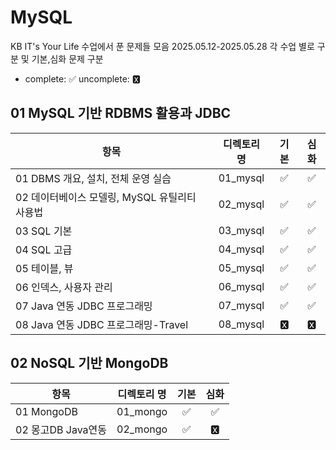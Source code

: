 # MySQL

KB IT's Your Life 수업에서 푼 문제들 모음 2025.05.12-2025.05.28
각 수업 별로 구분 및 기본,심화 문제 구분

- complete: ✅ uncomplete: 🆇

## 01 MySQL 기반 RDBMS 활용과 JDBC

| 항목                                          | 디렉토리 명 | 기본 | 심화 |
| --------------------------------------------- | :---------: | :--: | :--: |
| 01 DBMS 개요, 설치, 전체 운영 실습            |  01_mysql   |  ✅  |  ✅  |
| 02 데이터베이스 모델링, MySQL 유틸리티 사용법 |  02_mysql   |  ✅  |  ✅  |
| 03 SQL 기본                                   |  03_mysql   |  ✅  |  ✅  |
| 04 SQL 고급                                   |  04_mysql   |  ✅  |  ✅  |
| 05 테이블, 뷰                                 |  05_mysql   |  ✅  |  ✅  |
| 06 인덱스, 사용자 관리                        |  06_mysql   |  ✅  |  ✅  |
| 07 Java 연동 JDBC 프로그래밍                  |  07_mysql   |  ✅  |  ✅  |
| 08 Java 연동 JDBC 프로그래밍-Travel           |  08_mysql   |  🆇   |  🆇   |

## 02 NoSQL 기반 MongoDB

| 항목               | 디렉토리 명 | 기본 | 심화 |
| ------------------ | :---------: | :--: | :--: |
| 01 MongoDB         |  01_mongo   |  ✅  |  ✅  |
| 02 몽고DB Java연동 |  02_mongo   |  ✅  |  🆇   |
